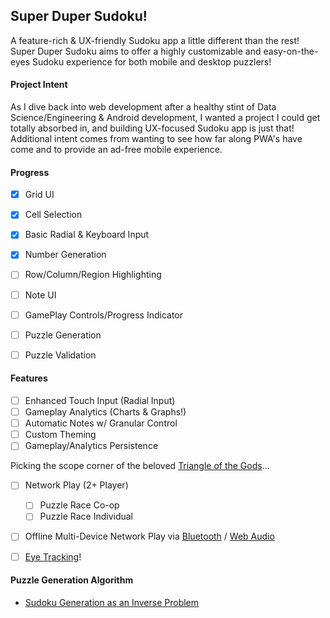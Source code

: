 ## Super Duper Sudoku!

A feature-rich & UX-friendly Sudoku app a little different than the rest! 
Super Duper Sudoku aims to offer a highly customizable and easy-on-the-eyes Sudoku experience for both mobile and desktop puzzlers! 


#### Project Intent
As I dive back into web development after a healthy stint of Data Science/Engineering & Android development, I wanted a project I could get totally absorbed in, and building UX-focused Sudoku app is just that! Additional intent comes from wanting to see how far along PWA's have come and to provide an ad-free mobile experience.     


#### Progress
- [x] Grid UI 
- [x] Cell Selection
- [x] Basic Radial & Keyboard Input
- [x] Number Generation
- [ ] Row/Column/Region Highlighting
- [ ] Note UI
- [ ] GamePlay Controls/Progress Indicator
- [ ] Puzzle Generation
- [ ] Puzzle Validation


####  Features
- [ ] Enhanced Touch Input (Radial Input)
- [ ] Gameplay Analytics (Charts & Graphs!) 
- [ ] Automatic Notes w/ Granular Control
- [ ] Custom Theming
- [ ] Gameplay/Analytics Persistence

Picking the scope corner of the beloved [Triangle of the Gods](https://en.wikipedia.org/wiki/Project_management_triangle)...
- [ ] Network Play (2+ Player)
    - [ ] Puzzle Race Co-op
    - [ ] Puzzle Race Individual
- [ ] Offline Multi-Device Network Play via [Bluetooth](https://developers.google.com/web/updates/2015/07/interact-with-ble-devices-on-the-web) / [Web Audio](https://quiet.github.io/quiet-js/)   
- [ ] [Eye Tracking](https://webgazer.cs.brown.edu/)!
 

####  Puzzle Generation Algorithm 
* [Sudoku Generation as an Inverse Problem](https://sites.math.washington.edu/~morrow/mcm/team2306.pdf)